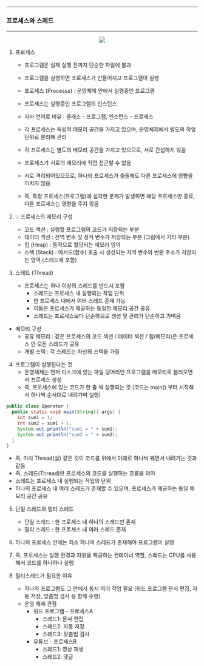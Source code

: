 -----
### 프로세스와 스레드
-----
<div align="center">
<img src="https://github.com/user-attachments/assets/ea9d645c-2228-481c-ba4b-68140cf9c2ef">
</div>

1. 프로세스
   - 프로그램은 실제 실행 전까지 단순한 파일에 불과
   - 프로그램을 실행하면 프로세스가 만들어지고 프로그램이 실행
   - 프로세스 (Processs) : 운영체제 안에서 실행중인 프로그램
   - 프로세스는 실행중인 프로그램의 인스턴스
   - 자바 언어로 비유 : 클래스 - 프로그램, 인스턴스 - 프로세스

   - 각 프로세스는 독립적 메모리 공간을 가지고 있으며, 운영체제에서 별도의 작업 단위로 분리해 관리
   - 각 프로세스는 별도의 메모리 공간을 가지고 있으므로, 서로 간섭하지 않음
   - 프로세스가 서로의 메모리에 직접 접근할 수 없음
   - 서로 격리되어있으므로, 하나의 프로세스가 충돌해도 다른 프로세스에 영향을 미치지 않음
   - 즉, 특정 프로세스(프로그램)에 심각한 문제가 발생하면 해당 프로세스만 종료, 다른 프로세스는 영향을 주지 않음

2. 💡 프로세스의 메모리 구성
   - 코드 섹션 : 실행할 프로그램의 코드가 저장되는 부분
   - 데이터 섹션 : 전역 변수 및 정적 변수가 저장되는 부분 (그림에서 기타 부분)
   - 힙 (Heap) : 동적으로 할당되는 메모리 영역
   - 스택 (Stack) : 메서드(함수) 호출 시 생성되는 지역 변수와 반환 주소가 저장되는 영역 (스레드에 포함)

3. 스레드 (Thread)
   - 프로세스는 하나 이상의 스레드를 반드시 포함
     + 스레드는 프로세스 내 실행되는 작업 단위
     + 한 프로세스 내에서 여러 스레드 존재 가능
     + 이들은 프로세스가 제공하는 동일한 메모리 공간 공유
     + 스레드는 프로세스보다 단순하므로 생성 및 관리가 단순하고 가벼움

  - 메모리 구성
    + 공유 메모리 : 같은 프로세스의 코드 섹션 / 데이터 섹션 / 힙(메모리)은 프로세스 안 모든 스레드가 공유
    + 개별 스택 : 각 스레드는 자신의 스택을 가짐

4. 프로그램이 실행된다는 것
   - 운영체제는 먼저 디스크에 있는 파일 덩어리인 프로그램을 메모리로 불러오면서 프로세스 생성
   - 즉, 프로세스에 있는 코드가 한 줄 씩 실행되는 것 (코드는 main() 부터 시작해서 하나씩 순서대로 내려가며 실행)
```java
public class Operator {
  public static void main(String[] args) {
    int sum1 = 1;
    int sum2 = sum1 + 1;
    System.out.println("sum1 = " + sum1);
    System.out.println("sum2 = " + sum2);
  }  
}
```
  - 즉, 마치 Thread(실) 같은 것이 코드를 위에서 아래로 하나씩 꿰면서 내려가는 것과 같음
  - 즉, 스레드(Thread)란 프로세스의 코드를 실행하는 흐름을 의미
  - 스레드는 프로세스 내 실행되는 작업의 단위
  - 하나의 프로세스 내 여러 스레드가 존재할 수 있으며, 프로세스가 제공하는 동일 메모리 공간 공유

5. 단일 스레드와 멀티 스레드
   - 단일 스레드 : 한 프로세스 내 하나의 스레드만 존재
   - 멀티 스레드 : 한 프로세스 내 여러 스레드 존재

6. 하나의 프로세스 안에는 최소 하나의 스레드가 존재해야 프로그램이 실행

7. 즉, 프로세스는 실행 환경과 자원을 제공하는 컨테이너 역할, 스레드는 CPU를 사용해서 코드를 하나하나 실행
8. 멀티스레드가 필요한 이유
   - 하나의 프로그램도 그 안에서 동시 여러 작업 필요 (워드 프로그램 문서 편집, 자동 저장, 맞춤법 검사 등 함께 수행)
   - 운영 체제 관점
      + 워드 프로그램 - 프로세스A
        * 스레드1: 문서 편집
        * 스레드2: 자동 저장
        * 스레드3: 맞춤법 검사
      + 유튜브 - 프로세스B
        * 스레드1: 영상 재생
        * 스레드2: 댓글
